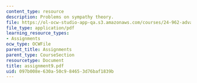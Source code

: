 ```yaml
---
content_type: resource
description: Problems on sympathy theory.
file: https://ol-ocw-studio-app-qa.s3.amazonaws.com/courses/24-962-advanced-phonology-spring-2005/097b008e630a50c984653d76baf1839b_assignment9.pdf
file_type: application/pdf
learning_resource_types:
- Assignments
ocw_type: OCWFile
parent_title: Assignments
parent_type: CourseSection
resourcetype: Document
title: assignment9.pdf
uid: 097b008e-630a-50c9-8465-3d76baf1839b
---
```

